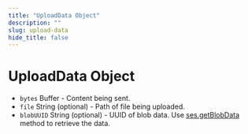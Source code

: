 ```yaml
---
title: "UploadData Object"
description: ""
slug: upload-data
hide_title: false
---
```


# UploadData Object

* `bytes` Buffer - Content being sent.
* `file` String (optional) - Path of file being uploaded.
* `blobUUID` String (optional) - UUID of blob data. Use [ses.getBlobData](latest/api/session.md#sesgetblobdataidentifier) method
  to retrieve the data.
